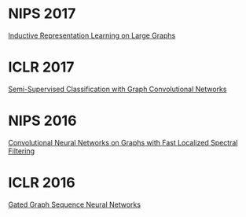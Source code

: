 # NIPS 2017
[Inductive Representation Learning on Large Graphs](https://github.com/naganandy/geometric-deep-learning-literature/blob/master/conference-journal-articles/graphsage_nips17.md)

# ICLR 2017
[Semi-Supervised Classification with Graph Convolutional Networks](https://github.com/naganandy/geometric-deep-learning-literature/blob/master/conference-journal-articles/gcn_iclr17.md)

# NIPS 2016
[ Convolutional Neural Networks on Graphs with Fast Localized Spectral Filtering](https://github.com/naganandy/geometric-deep-learning-literature/blob/master/conference-journal-articles/gcn_nips16.md)

# ICLR 2016
[Gated Graph Sequence Neural Networks](https://github.com/naganandy/geometric-deep-learning-literature/blob/master/conference-journal-articles/ggnn_iclr16.md)

